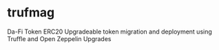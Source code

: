 # trufmag
Da-Fi Token ERC20 Upgradeable token migration and deployment using Truffle and Open Zeppelin Upgrades
